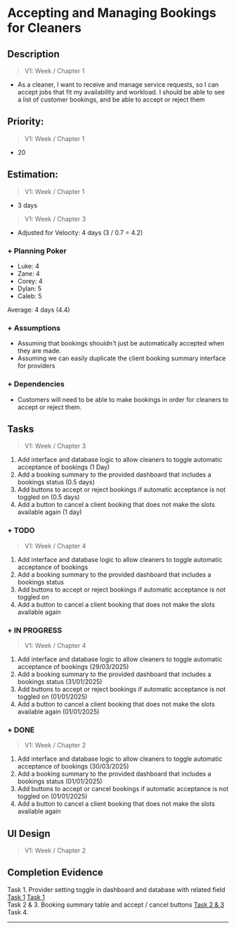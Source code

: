 # Accepting and Managing Bookings for Cleaners

## Description  

>   V1: Week / Chapter 1
- As a cleaner, I want to receive and manage service requests, so I can accept jobs that fit my availability and workload. I should be able to see a list of customer bookings, and be able to accept or reject them

## Priority:  
>   V1: Week / Chapter 1 
- 20

## Estimation:  

>   V1: Week / Chapter 1
- 3 days

>   V1: Week / Chapter 3
- Adjusted for Velocity: 4 days (3 / 0.7 = 4.2)

### + Planning Poker  
  
- Luke: 4
- Zane: 4
- Corey: 4
- Dylan: 5
- Caleb: 5

Average: 4 days (4.4)

### + Assumptions  

- Assuming that bookings shouldn't just be automatically accepted when they are made.
- Assuming we can easily duplicate the client booking summary interface for providers

### + Dependencies

- Customers will need to be able to make bookings in order for cleaners to accept or reject them. 

## Tasks  
>   V1: Week / Chapter 3
1. Add interface and database logic to allow cleaners to toggle automatic acceptance of bookings (1 Day)
2. Add a booking summary to the provided dashboard that includes a bookings status (0.5 days)
3. Add buttons to accept or reject bookings if automatic acceptance is not toggled on (0.5 days)
4. Add a button to cancel a client booking that does not make the slots available again (1 day)  
### + TODO
>   V1: Week / Chapter 4
1. Add interface and database logic to allow cleaners to toggle automatic acceptance of bookings 
2. Add a booking summary to the provided dashboard that includes a bookings status 
3. Add buttons to accept or reject bookings if automatic acceptance is not toggled on 
4. Add a button to cancel a client booking that does not make the slots available again  
### + IN PROGRESS 
>   V1: Week / Chapter 4
1. Add interface and database logic to allow cleaners to toggle automatic acceptance of bookings (29/03/2025)
2. Add a booking summary to the provided dashboard that includes a bookings status (31/01/2025)
3. Add buttons to accept or reject bookings if automatic acceptance is not toggled on (01/01/2025)
4. Add a button to cancel a client booking that does not make the slots available again (01/01/2025)  
### + DONE
>   V1: Week / Chapter 2
1. Add interface and database logic to allow cleaners to toggle automatic acceptance of bookings (30/03/2025)
2. Add a booking summary to the provided dashboard that includes a bookings status (01/01/2025)
3. Add buttons to accept or cancel bookings if automatic acceptance is not toggled on (01/01/2025)
4. Add a button to cancel a client booking that does not make the slots available again 

## UI Design  
>   V1: Week / Chapter 2

## Completion Evidence 
Task 1. Provider setting toggle in dashboard and database with related field [Task 1](images/iteration2_completion_evidence/automatic_acceptance_toggle.png) [Task 1](images/iteration2_completion_evidence/database_table_with_auto_accept_field.png)  
Task 2 & 3. Booking summary table and accept / cancel buttons [Task 2 & 3](images/iteration2_completion_evidence/provider_view_and_manage_bookings_table.png)  
Task 4.  

---

